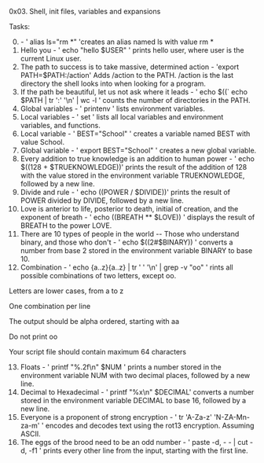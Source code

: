 0x03. Shell, init files, variables and expansions

Tasks:

0. <o> - ' alias ls="rm *" 'creates an alias named ls with value rm *
1. Hello you - ' echo "hello $USER" ' prints hello user, where user is the current Linux user.
2. The path to success is to take massive, determined action - 'export PATH=$PATH:/action' Adds /action to the PATH. /action is the last directory the shell looks into when looking for a program.
3. If the path be beautiful, let us not ask where it leads - ' echo $((` echo $PATH | tr ':' '\n' | wc -l ' counts the number of directories in the PATH.
4. Global variables - ' printenv ' lists environment variables.
5. Local variables - ' set ' lists all local variables and environment variables, and functions.
6. Local variable - ' BEST="School" ' creates a variable named BEST with value School.
7. Global variable - ' export BEST="School" ' creates a new global variable.
8. Every addition to true knowledge is an addition to human power - '
echo $((128 + $TRUEKNOWLEDGE))' prints the result of the addition of 128 with the value stored in the environment variable TRUEKNOWLEDGE, followed by a new line.
9. Divide and rule - ' echo $(($POWER / $DIVIDE))' prints the result of POWER divided by DIVIDE, followed by a new line.
10. Love is anterior to life, posterior to death, initial of creation, and the exponent of breath - ' echo $(($BREATH ** $LOVE)) ' displays the result of BREATH to the power  LOVE. 
11. There are 10 types of people in the world -- Those who understand binary, and those who don't - ' echo $((2#$BINARY)) ' converts a number from base 2 stored in the environment variable BINARY to base 10.
12. Combination - ' echo {a..z}{a..z} | tr ' ' '\n' | grep -v "oo"
 ' rints all possible combinations of two letters, except oo.


Letters are lower cases, from a to z

One combination per line

The output should be alpha ordered, starting with aa

Do not print oo

Your script file should contain maximum 64 characters

13. Floats - ' printf "%.2f\n" $NUM ' prints a number stored in the environment variable NUM with two decimal places, followed by a new line. 
14. Decimal to Hexadecimal - ' printf "%x\n" $DECIMAL' converts a number stored in the environment variable DECIMAL to base 16, followed by a new line.
15. Everyone is a proponent of strong encryption - ' tr 'A-Za-z' 'N-ZA-Mn-za-m' ' encodes and decodes text using the rot13 encryption. Assuming ASCII.
16. The eggs of the brood need to be an odd number - ' paste -d, - - | cut -d, -f1 ' prints every other line from the input, starting with the first line.
